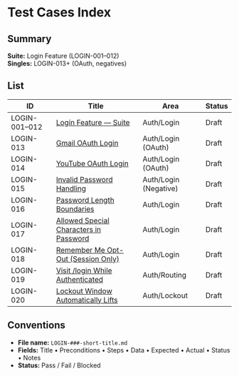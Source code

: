 # Test Cases Index

## Summary
**Suite:** Login Feature (LOGIN-001–012)  
**Singles:** LOGIN-013+ (OAuth, negatives)

## List

| ID | Title | Area | Status |
|---|---|---|---|
| LOGIN-001–012 | [Login Feature — Suite](./LOGIN-001-012-login-feature-suite.md) | Auth/Login | Draft |
| LOGIN-013 | [Gmail OAuth Login](./LOGIN-013-gmail-oauth.md) | Auth/Login (OAuth) | Draft |
| LOGIN-014 | [YouTube OAuth Login](./LOGIN-014-youtube-oauth.md) | Auth/Login (OAuth) | Draft |
| LOGIN-015 | [Invalid Password Handling](./LOGIN-015-invalid-password.md) | Auth/Login (Negative) | Draft |
| LOGIN-016 | [Password Length Boundaries](./LOGIN-016-password-length-boundaries.md) | Auth/Login | Draft |
| LOGIN-017 | [Allowed Special Characters in Password](./LOGIN-017-allowed-special-characters.md) | Auth/Login | Draft |
| LOGIN-018 | [Remember Me Opt-Out (Session Only)](./LOGIN-018-remember-me-opt-out.md) | Auth/Login | Draft |
| LOGIN-019 | [Visit /login While Authenticated](./LOGIN-019-login-while-authenticated.md) | Auth/Routing | Draft |
| LOGIN-020 | [Lockout Window Automatically Lifts](./LOGIN-020-lockout-window-expires.md) | Auth/Lockout | Draft |


## Conventions
- **File name:** `LOGIN-###-short-title.md`
- **Fields:** Title • Preconditions • Steps • Data • Expected • Actual • Status • Notes
- **Status:** Pass / Fail / Blocked
